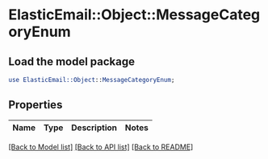 # ElasticEmail::Object::MessageCategoryEnum

## Load the model package
```perl
use ElasticEmail::Object::MessageCategoryEnum;
```

## Properties
Name | Type | Description | Notes
------------ | ------------- | ------------- | -------------

[[Back to Model list]](../README.md#documentation-for-models) [[Back to API list]](../README.md#documentation-for-api-endpoints) [[Back to README]](../README.md)


